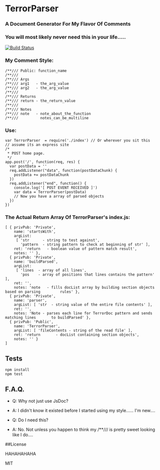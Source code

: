 # TerrorParser
### A Document Generator For My Flavor Of Comments

### You will most likely never need this in your life.....

[![Build Status](https://secure.travis-ci.org/TerrordactylDesigns/TerrorParser.png)](http://travis-ci.org/TerrordactylDesigns/TerrorParser)

### My Comment Style:
    /**/// Public: function_name
    /**///
    /**/// Args
    /**/// arg1   - the_arg_value
    /**/// arg2   - the_arg_value
    /**///
    /**/// Returns
    /**/// return - the_return_value
    /**///
    /**/// Notes
    /**/// note   - note_about_the_function
    /**///          notes_can_be_multiline

### Use:
    var TerrorParser  = require('./index') // Or wherever you sit this
    // assume its an express site
    /*
     * POST home page.
     */
    app.post('/', function(req, res) {
      var postData = ''
      req.addListener("data", function(postDataChunk) {
        postData += postDataChunk
      })
      req.addListener("end", function() {
        console.log('[ POST EVENT RECEIVED ]')
        var data = TerrorParser(postData)
        // Now you have a array of parsed objects
      })
    })

### The Actual Return Array Of TerrorParser's index.js:

    [ { privPub: 'Private',
        name: 'startsWith',
        argList:
         [ 'str      - string to test against',
           'pattern  - string pattern to check at beginning of str' ],
        ret: 'return   - boolean value of pattern match result',
        notes: '' },
      { privPub: 'Private',
        name: 'buildParsed',
        argList:
         [ 'lines  - array of all lines',
           'pos    - array of positions that lines contains the pattern' ],
        ret: '',
        notes: 'note   - fills docList array by building section objects based on parsing         rules' },
      { privPub: 'Private',
        name: 'parser',
        argList: [ 'str  - string value of the entire file contents' ],
        ret: '',
        notes: 'Note - parses each line for TerrorDoc pattern and sends matching lines       to buildParsed' },
      { privPub: 'Public',
        name: 'TerrorParser',
        argList: [ 'fileContents - string of the read file' ],
        ret: 'return       - docList containing section objects',
        notes: '' }
    ]

## Tests

    npm install
    npm test

## F.A.Q.

* Q: Why not just use JsDoc?
* A: I didn't know it existed before I started using my style...... I'm new....

* Q: Do I need this?
* A: No. Not unless you happen to think my /**/// is pretty sweet looking like I do....

##License

HAHAHAHAHA

MIT